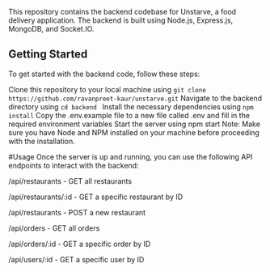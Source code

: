
This repository contains the backend codebase for Unstarve, a food delivery application. The backend is built using Node.js, Express.js, MongoDB, and Socket.IO.

## Getting Started

To get started with the backend code, follow these steps:

Clone this repository to your local machine using ``` git clone https://github.com/ravanpreet-kaur/unstarve.git ```
Navigate to the backend directory using ```cd backend ```
Install the necessary dependencies using ```npm install```
Copy the .env.example file to a new file called .env and fill in the required environment variables
Start the server using npm start
Note: Make sure you have Node and NPM installed on your machine before proceeding with the installation.

#Usage
Once the server is up and running, you can use the following API endpoints to interact with the backend:

/api/restaurants - GET all restaurants

/api/restaurants/:id - GET a specific restaurant by ID

/api/restaurants - POST a new restaurant

/api/orders - GET all orders

/api/orders/:id - GET a specific order by ID

/api/users/:id - GET a specific user by ID



